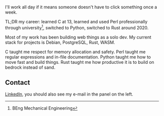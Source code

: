 I'll work all day if it means someone doesn't have to click something once a week.  

TL;DR my career: learned C at 13, learned and used Perl professionally through university[^1], switched to Python, switched to Rust around 2020. 

[^1]: BEng Mechanical Engineering

Most of my work has been building web things as a solo dev. My current stack for projects is Debian, PostgreSQL, Rust, WASM.

C taught me respect for memory allocation and safety. 
Perl taught me regular expressions and in-file documentation. 
Python taught me how to move fast and build things.
Rust taught me how productive it is to build on bedrock instead of sand.

## Contact

[LinkedIn](https://www.linkedin.com/in/matthew-scheffel/), you should also see my e-mail in the panel on the left.
